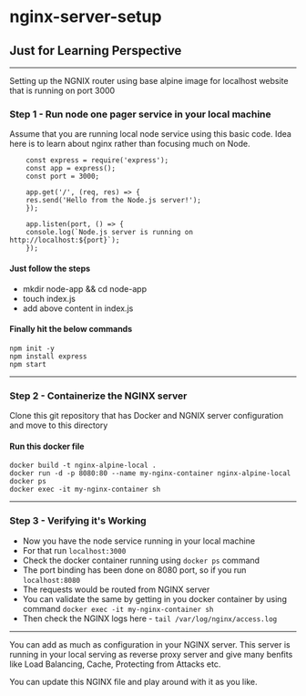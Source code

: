 # nginx-server-setup

## Just for Learning Perspective
---

Setting up the NGNIX router using base alpine image for localhost website that is running on port 3000

### Step 1 - Run node one pager service in your local machine
Assume that you are running local node service using this basic code. Idea here is to learn about nginx rather than focusing much on Node.
```
    const express = require('express');
    const app = express();
    const port = 3000;

    app.get('/', (req, res) => {
    res.send('Hello from the Node.js server!');
    });

    app.listen(port, () => {
    console.log(`Node.js server is running on http://localhost:${port}`);
    });
```
#### Just follow the steps
- mkdir node-app && cd node-app
- touch index.js
- add above content in index.js
#### Finally hit the below commands
```
npm init -y
npm install express
npm start
```
---
### Step 2 - Containerize the NGINX server
Clone this git repository that has Docker and NGNIX server configuration and move to this directory
#### Run this docker file
```
docker build -t nginx-alpine-local .
docker run -d -p 8080:80 --name my-nginx-container nginx-alpine-local
docker ps
docker exec -it my-nginx-container sh
```
---
### Step 3 - Verifying it's Working
- Now you have the node service running in your local machine
- For that run `localhost:3000`
- Check the docker container running using `docker ps` command
- The port binding has been done on 8080 port, so if you run `localhost:8080`
- The requests would be routed from NGINX server
- You can validate the same by getting in you docker container by using command
`docker exec -it my-nginx-container sh`
- Then check the NGINX logs here - 
`tail /var/log/nginx/access.log`
---
You can add as much as configuration in your NGINX server. This server is running in your local serving as reverse proxy server and give many benfits like Load Balancing, Cache, Protecting from Attacks etc.


You can update this NGINX file and play around with it as you like.
